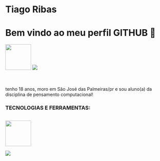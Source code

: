 <div display="inline-block">

<h1 align="letf"> Tiago Ribas </h1>
<h1 align="letf"> Bem vindo ao meu perfil GITHUB 🌴 </h1>
<img src="https://cdn.jsdelivr.net/gh/devicons/devicon/icons/facebook/facebook-plain.svg" width="80px" />
<img src="https://cdn.jsdelivr.net/gh/devicons/devicon/icons/twitter/twitter-original.svg" />
</div>

</br>
</br>

tenho 18 anos, moro em São José das Palmeiras/pr e sou aluno(a) da disciplina de pensamento computacional!

### TECNOLOGIAS E FERRAMENTAS:
<code> <img src="https://cdn.jsdelivr.net/gh/devicons/devicon/icons/adonisjs/adonisjs-original.svg" width="80px" /> </code>
<code> <img src="https://cdn.jsdelivr.net/gh/devicons/devicon/icons/adonisjs/adonisjs-original.svg" />
<code> 
